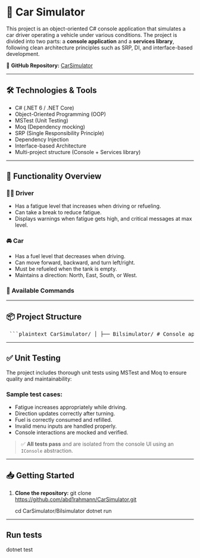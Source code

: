 # 🚗 Car Simulator

This project is an object-oriented C# console application that simulates a car driver operating a vehicle under various conditions. The project is divided into two parts: a **console application** and a **services library**, following clean architecture principles such as SRP, DI, and interface-based development.

📍 **GitHub Repository:** [CarSimulator](https://github.com/abd1rahmann/CarSimulator)

---

## 🛠 Technologies & Tools

- C# (.NET 6 / .NET Core)
- Object-Oriented Programming (OOP)
- MSTest (Unit Testing)
- Moq (Dependency mocking)
- SRP (Single Responsibility Principle)
- Dependency Injection
- Interface-based Architecture
- Multi-project structure (Console + Services library)

---

## 🚀 Functionality Overview

### 👨‍✈️ Driver
- Has a fatigue level that increases when driving or refueling.
- Can take a break to reduce fatigue.
- Displays warnings when fatigue gets high, and critical messages at max level.

### 🚘 Car
- Has a fuel level that decreases when driving.
- Can move forward, backward, and turn left/right.
- Must be refueled when the tank is empty.
- Maintains a direction: North, East, South, or West.

### 🧭 Available Commands


---

## 📦 Project Structure

<pre> ```plaintext CarSimulator/ │ ├── Bilsimulator/ # Console application │ ├── Program.cs │ ├── Menu.cs │ ├── Car.cs │ └── Driver.cs │ ├── Services/ # Logic services library │ ├── CarServices/ │ │ ├── ICarService.cs │ │ └── CarService.cs │ └── DriverServices/ │ ├── IDriverService.cs │ └── DriverService.cs │ ├── Bilsimulator.Tests/ # MSTest project │ ├── MenuTests.cs │ ├── CarServiceTests.cs │ └── DriverServiceTests.cs ``` </pre>


---

## ✅ Unit Testing

The project includes thorough unit tests using MSTest and Moq to ensure quality and maintainability:

### Sample test cases:
- Fatigue increases appropriately while driving.
- Direction updates correctly after turning.
- Fuel is correctly consumed and refilled.
- Invalid menu inputs are handled properly.
- Console interactions are mocked and verified.

> ✅ **All tests pass** and are isolated from the console UI using an `IConsole` abstraction.

---

## 📥 Getting Started

1. **Clone the repository:**
   git clone https://github.com/abd1rahmann/CarSimulator.git

   cd CarSimulator/Bilsimulator
dotnet run

---

## Run tests
dotnet test
